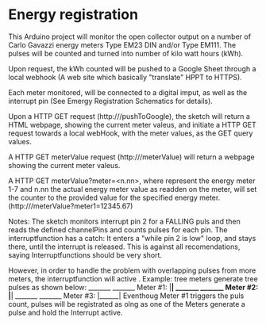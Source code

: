 # Energy registration

This Arduino project will monitor the open collector output on a number of Carlo Gavazzi energy meters Type EM23 DIN and/or Type EM111.
The pulses will be counted and turned into number of kilo watt hours (kWh).

Upon request, the
 kWh counted will be pushed to a Google Sheet through a local webhook (A web site which basically "translate" HPPT to HTTPS).

Each meter monitored, will be connected to a digital imput, as well as the interrupt pin (See Emergy Registration Schematics for details).

Upon a HTTP GET request (http://<Arduino IP address>/pushToGoogle), the sketch will return a HTML webpage, showing the current meter valeus, 
and initiate a HTTP GET request towards a local webHook, with the meter values, as the GET query values.

A HTTP GET meterValue request (http://<Arduino IP address>/meterValue) will return a webpage showing the current meter valeus.
 
A HTTP GET meterValue?meter<n>=<n.nn>, where <n> represent the energy meter 1-7 and n.nn the actual energy meter value as readden on the meter,
will set the counter to the provided value for the specified energy meter.  (http://<Arduino IP address>/meterValue?meter1=12345.67)
 




Notes:
The sketch monitors interrupt pin 2 for a FALLING puls and then reads the defined channelPins and counts pulses for each pin.
The interruptfunction has a catch: It enters a "while pin 2 is low" loop, and stays there, until the interrupt is released.
This is against all recomendations, saying Interruptfunctions should be very short. 

However, in order to handle the problem with overlapping pulses from more meters, the interruptfunction will active .
Example: tree meters generate tree pulses as shown below:
          _______        _______
Meter #1:        |______|
             _______        _______
Meter #2:           |______|
                _______        _______
Meter #3:              |______|
Eventhoug Meter #1 triggers the puls count, pulses will be registrated as olng as one of the Meters generate a pulse and hold the Interrupt active.


